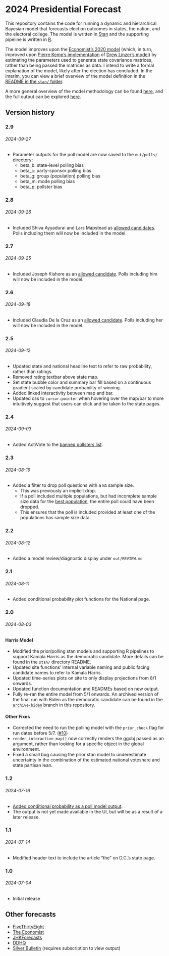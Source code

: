 
# 2024 Presidential Forecast

This repository contains the code for running a dynamic and hierarchical
Bayesian model that forecasts election outcomes in states, the nation,
and the electoral college. The model is written in
[Stan](https://mc-stan.org/) and the supporting pipeline is written in
[R](https://www.r-project.org/).

The model improves upon the [Economist’s 2020
model](https://github.com/TheEconomist/us-potus-model) (which, in turn,
improved upon [Pierre Kemp’s
implementation](https://www.slate.com/features/pkremp_forecast/report.html)
of [Drew Linzer’s
model](https://votamatic.org/wp-content/uploads/2013/07/Linzer-JASA13.pdf))
by estimating the parameters used to generate state covariance matrices,
rather than being passed the matrices as data. I intend to write a
formal explanation of the model, likely after the election has
concluded. In the interim, you can view a brief overview of the model
definition in the [README in the `stan/`
folder](https://github.com/markjrieke/2024-potus/tree/main/stan).

A more general overview of the model methodology can be found
[here](https://www.thedatadiary.net/posts/2024-07-04-forecast-methodology/),
and the full output can be explored
[here](https://www.thedatadiary.net/2024-potus/national).

## Version history

### 2.9

###### 2024-09-27

- Parameter outputs for the poll model are now saved to the `out/polls/`
  directory:
  - beta_b: state-level polling bias
  - beta_c: party-sponsor polling bias
  - beta_g: group (population) polling bias
  - beta_m: mode polling bias
  - beta_p: pollster bias

### 2.8

###### 2024-09-26

- Included Shiva Ayyadurai and Lars Mapstead as [allowed
  candidates](https://ballotpedia.org/Presidential_candidates,_2024).
  Polls including them will now be included in the model.

### 2.7

###### 2024-09-25

- Included Joseph Kishore as an [allowed
  candidate](https://ballotpedia.org/Presidential_candidates,_2024).
  Polls including him will now be included in the model.

### 2.6

###### 2024-09-18

- Included Claudia De la Cruz as an [allowed
  candidate](https://ballotpedia.org/Presidential_candidates,_2024).
  Polls including her will now be included in the model.

### 2.5

###### 2024-09-12

- Updated state and national headline text to refer to raw probability,
  rather than ratings.
- Removed rating textbar above state map.
- Set state bubble color and summary bar fill based on a continuous
  gradient scaled by candidate probability of winning.
- Added linked interactivity between map and bar.
- Updated css to `cursor:pointer` when hovering over the map/bar to more
  intuitively suggest that users can click and be taken to the state
  pages.

### 2.4

###### 2024-09-03

- Added ActiVote to the [banned pollsters
  list](https://github.com/markjrieke/2024-potus/blob/main/data/static/banned_pollsters.csv).

### 2.3

###### 2024-08-19

- Added a filter to drop poll questions with a `NA` sample size.
  - This was previously an implicit drop.
  - If a poll included multiple populations, but had incomplete sample
    size data for the [best
    population](https://github.com/markjrieke/2024-potus/blob/main/data/static/population_rank.csv),
    the entire poll could have been dropped.
  - This ensures that the poll is included provided at least one of the
    populations has sample size data.

### 2.2

###### 2024-08-12

- Added a model review/diagnostic display under `out/REVIEW.md`

### 2.1

###### 2024-08-11

- Added conditional probability plot functions for the National page.

### 2.0

###### 2024-08-03

#### Harris Model

- Modified the prior/polling stan models and supporting R pipelines to
  support Kamala Harris as the democratic candidate. More details can be
  found in the `stan/` directory README.
- Updated site functions’ internal variable naming and public facing
  candidate names to refer to Kamala Harris.
- Updated time-series plots on site to only display projections from 8/1
  onwards.
- Updated function documentation and READMEs based on new output.
- Fully re-ran the entire model from 5/1 onwards. An archived version of
  the final run with Biden as the democratic candidate can be found in
  the
  [`archive-biden`](https://github.com/markjrieke/2024-potus/tree/archive-biden)
  branch in this repository.

#### Other Fixes

- Corrected the need to run the polling model with the `prior_check`
  flag for run dates before 5/7.
  ([\#10](https://github.com/markjrieke/2024-potus/issues/10))
- `render_interactive_map()` now correctly renders the ggobj passed as
  an argument, rather than looking for a specific object in the global
  environment.
- Fixed a small bug causing the prior stan model to underestimate
  uncertainty in the combination of the estimated national voteshare and
  state partisan lean.

### 1.2

###### 2024-07-16

- [Added conditional probability as a poll model
  output](https://github.com/markjrieke/2024-potus/commit/6eee3a3a8d08b6df66f71c3961e049fd91494c79).
- The output is not yet made available in the UI, but will be as a
  result of a later release.

### 1.1

###### 2024-07-14

- Modified header text to include the article “the” on D.C.’s state
  page.

### 1.0

###### 2024-07-04

- Initial release

## Other forecasts

- [FiveThirtyEight](https://projects.fivethirtyeight.com/2024-election-forecast/)
- [The
  Economist](https://www.economist.com/interactive/us-2024-election/prediction-model/president/)
- [JHKForecasts](https://projects.jhkforecasts.com/2024/president/#standard)
- [DDHQ](https://elections2024.thehill.com/forecast/2024/president/)
- [Silver
  Bulletin](https://www.natesilver.net/p/nate-silver-2024-president-election-polls-model)
  (requires subscription to view output)
